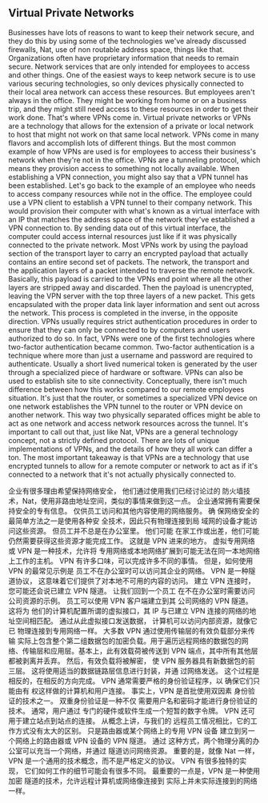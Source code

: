 ## Virtual Private Networks

Businesses have lots of reasons to want to keep their network secure, and they do this by using some of the technologies we've already discussed firewalls, Nat, use of non routable address space, things like that. Organizations often have proprietary information that needs to remain secure. Network services that are only intended for employees to access and other things. One of the easiest ways to keep network secure is to use various securing technologies, so only devices physically connected to their local area network can access these resources. But employees aren't always in the office. They might be working from home or on a business trip, and they might still need access to these resources in order to get their work done. That's where VPNs come in. Virtual private networks or VPNs are a technology that allows for the extension of a private or local network to host that might not work on that same local network. VPNs come in many flavors and accomplish lots of different things. But the most common example of how VPNs are used is for employees to access their business's network when they're not in the office. VPNs are a tunneling protocol, which means they provision access to something not locally available. When establishing a VPN connection, you might also say that a VPN tunnel has been established. Let's go back to the example of an employee who needs to access company resources while not in the office. The employee could use a VPN client to establish a VPN tunnel to their company network. This would provision their computer with what's known as a virtual interface with an IP that matches the address space of the network they've established a VPN connection to. By sending data out of this virtual interface, the computer could access internal resources just like if it was physically connected to the private network. Most VPNs work by using the payload section of the transport layer to carry an encrypted payload that actually contains an entire second set of packets. The network, the transport and the application layers of a packet intended to traverse the remote network. Basically, this payload is carried to the VPNs end point where all the other layers are stripped away and discarded. Then the payload is unencrypted, leaving the VPN server with the top three layers of a new packet. This gets encapsulated with the proper data link layer information and sent out across the network. This process is completed in the inverse, in the opposite direction. VPNs usually requires strict authentication procedures in order to ensure that they can only be connected to by computers and users authorized to do so. In fact, VPNs were one of the first technologies where two-factor authentication became common. Two-factor authentication is a technique where more than just a username and password are required to authenticate. Usually a short lived numerical token is generated by the user through a specialized piece of hardware or software. VPNs can also be used to establish site to site connectivity. Conceptually, there isn't much difference between how this works compared to our remote employees situation. It's just that the router, or sometimes a specialized VPN device on one network establishes the VPN tunnel to the router or VPN device on another network. This way two physically separated offices might be able to act as one network and access network resources across the tunnel. It's important to call out that, just like Nat, VPNs are a general technology concept, not a strictly defined protocol. There are lots of unique implementations of VPNs, and the details of how they all work can differ a ton. The most important takeaway is that VPNs are a technology that use encrypted tunnels to allow for a remote computer or network to act as if it's connected to a network that it's not actually physically connected to.



企业有很多理由希望保持网络安全， 他们通过使用我们已经讨论过的 防火墙技术，Nat，使用非路由地址空间，类似的事情来做到这一点。 企业通常拥有需要保持安全的专有信息。 仅供员工访问和其他内容使用的网络服务。 确 保网络安全的最简单方法之一是使用各种安 全技术，因此只有物理连接到局 域网的设备才能访问这些资源。 但员工并不总是在办公室里。 他们可能 在家工作或出差，他们可能仍然需要获得这些资源才能完成工作。 这就是 VPN 进来的地方。 虚拟专用网络或 VPN 是一种技术，允许将 专用网络或本地网络扩展到可能无法在同一本地网络上工作的主机。 VPN 有许多口味，可以完成许多不同的事情。 但是，如何使用 VPN 的最常见示例是 员工不在办公室时可以访问其企业的网络。 VPN 是一种隧道协议， 这意味着它们提供了对本地不可用的内容的访问。 建立 VPN 连接时， 您可能还会说已建立 VPN 隧道。 让我们回到一个员工 在不在办公室时需要访问公司资源的示例。 员工可以使用 VPN 客户端建立到其 公司网络的 VPN 隧道。 这将为 他们的计算机配置所谓的虚拟接口，其 IP 与已建立 VPN 连接的网络的地址空间相匹配。 通过从此虚拟接口发送数据， 计算机可以访问内部资源，就像它已 物理连接到专用网络一样。 大多数 VPN 通过使用传输层的有效负载部分来传输 实际上包含整个第二组数据包的加密负载。用于遍历远程网络的数据包的网络、传输层和应用层。基本上，此有效载荷被传送到 VPN 端点，其中所有其他层 都被剥离并丢弃。 然后，有效负载将被解密， 使 VPN 服务器具有新数据包的前三层。 这将使用适当的数据链路层信息进行封装，并通 过网络发送。 这个过程是相反的，在相反的方向完成。 VPN 通常需要严格的身份验证程序，以 确保它们只能由有 权这样做的计算机和用户连接。 事实上，VPN 是首批使用双因素 身份验证的技术之一。 双重身份验证是一种不仅 需要用户名和密码才能进行身份验证的技术。 通常，用户通过 专门的硬件或软件生成一个短暂的数字令牌。 VPN 还可用于建立站点到站点的连接。 从概念上讲，与我们的 远程员工情况相比，它的工作方式没有太大的区别。 只是路由器或某个网络上的专用 VPN 设备 建立到另一个网络上的路由器或 VPN 设备的 VPN 隧道。 通过 这种方式，两个物理分离的办公室可以充当一个网络，并通过 隧道访问网络资源。 重要的是，就像 Nat 一样，VPN 是一个通用的技术概念，而不是严格定义的协议。 VPN 有很多独特的实现， 它们如何工作的细节可能会有很多不同。 最重要的一点是，VPN 是一种使用加密 隧道的技术，允许远程计算机或网络像连接到 实际上并未实际连接到的网络一样。
